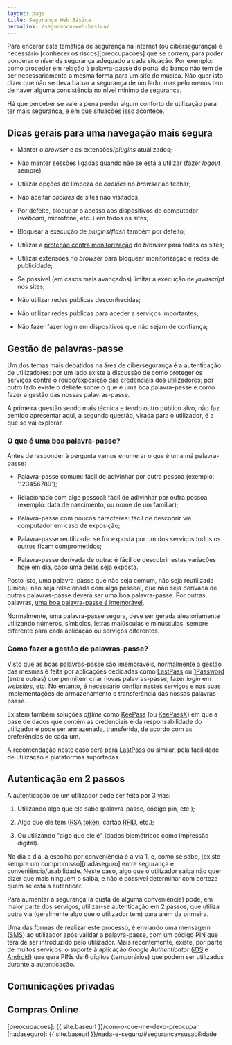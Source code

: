 ```yaml
---
layout: page
title: Segurança Web Básica
permalink: /seguranca-web-basica/
---
```


Para encarar esta temática de segurança na internet (ou cibersegurança) é necessário [conhecer os riscos][preocupacoes] que se correm, para poder ponderar o nível de segurança adequado a cada situação. Por exemplo: como proceder em relação à palavra-passe do portal do banco não tem de ser necessariamente a mesma forma para um site de música. Não quer isto dizer que não se deva baixar a segurança de um lado, mas pelo menos tem de haver alguma consistência no nível mínimo de segurança.

Há que perceber se vale a pena perder algum conforto de utilização para ter mais segurança, e em que situações isso acontece.

## Dicas gerais para uma navegação mais segura

* Manter o *browser* e as extensões/*plugins* atualizados;

* Não manter sessões ligadas quando não se está a utilizar (fazer *logout* sempre);

* Utilizar opções de limpeza de *cookies* no *browser* ao fechar;

* Não aceitar *cookies* de sites não visitados;

* Por defeito, bloquear o acesso aos dispositivos do computador (*webcam*, microfone, etc..) em todos os sites;

* Bloquear a execução de *plugins*/*flash* também por defeito;

* Utilizar a [proteção contra monitorização][trackingprotection] do *browser* para todos os sites;

* Utilizar extensões no *browser* para bloquear monitorização e redes de publicidade;

* Se possível (em casos mais avançados) limitar a execução de *javascript* nos sites;

* Não utilizar redes públicas desconhecidas;

* Não utilizar redes públicas para aceder a serviços importantes;

* Não fazer fazer login em dispositivos que não sejam de confiança;

## Gestão de palavras-passe

Um dos temas mais debatidos na área de cibersegurança é a autenticação de utilizadores: por um lado existe a discussão de como proteger os serviços contra o roubo/exposição das credenciais dos utilizadores; por outro lado existe o debate sobre o que é uma boa palavra-passe e como fazer a gestão das nossas palavras-passe.

A primeira questão sendo mais técnica e tendo outro público alvo, não faz sentido apresentar aqui, a segunda questão, virada para o utilizador, é a que se vai explorar.

### O que é uma boa palavra-passe?

Antes de responder à pergunta vamos enumerar o que é uma má palavra-passe:

* Palavra-passe comum: fácil de adivinhar por outra pessoa (exemplo: '123456789');

* Relacionado com algo pessoal: fácil de adivinhar por outra pessoa (exemplo: data de nascimento, ou nome de um familiar);

* Palavra-passe com poucos caracteres: fácil de descobrir via computador em caso de exposição;

* Palavra-passe reutilizada: se for exposta por um dos serviços todos os outros ficam comprometidos;

* Palavra-passe derivada de outra: é fácil de descobrir estas variações hoje em dia, caso uma delas seja exposta.

Posto isto, uma palavra-passe que não seja comum, não seja reutilizada (única), não seja relacionada com algo pessoal, que não seja derivada de outras palavras-passe deverá ser uma boa palavra-passe. Por outras palavras, [uma boa palavra-passe é imemorável][securepassword].

Normalmente, uma palavra-passe segura, deve ser gerada aleatoriamente utilizando números, símbolos, letras maiúsculas e minúsculas, sempre diferente para cada aplicação ou serviços diferentes.

### Como fazer a gestão de palavras-passe?

Visto que as boas palavras-passe são imemoráveis, normalmente a gestão das mesmas é feita por aplicações dedicadas como [LastPass][lastpass] ou [1Password][onepassword] (entre outras) que permitem criar novas palavras-passe, fazer *login* em *websites*, etc. No entanto, é necessário confiar nestes serviços e nas suas implementações de armazenamento e transferência das nossas palavras-passe.

Existem também soluções *offline* como [KeePass][keepass] (ou [KeePassX][keepassx]) em que a base de dados que contém as credenciais é da responsabilidade do utilizador e pode ser armazenada, transferida, de acordo com as preferências de cada um.

A recomendação neste caso será para [LastPass][lastpass] ou similar, pela facilidade de utilização e plataformas suportadas.

## Autenticação em 2 passos

A autenticação de um utilizador pode ser feita por 3 vias:

1. Utilizando algo que ele sabe (palavra-passe, código pin, etc.);

2. Algo que ele tem ([RSA token][token], cartão [RFID][rfid], etc.);

3. Ou utilizando "algo que ele é" (dados biométricos como impressão digital).

No dia a dia, a escolha por conveniência é a via 1, e, como se sabe, [existe sempre um compromisso][nadaseguro] entre segurança e conveniência/usabilidade. Neste caso, algo que o utilizador saiba não quer dizer que mais ninguém o saiba, e não é possível determinar com certeza quem se está a autenticar.

Para aumentar a segurança (à custa de alguma conveniência) pode, em maior parte dos serviços, utilizar-se autenticação em 2 passos, que utiliza outra via (geralmente algo que o utilizador tem) para além da primeira.

Uma das formas de realizar este processo, é enviando uma mensagem ([SMS][sms]) ao utilizador após validar a palavra-passe, com um código PIN que terá de ser introduzido pelo utilizador. Mais recentemente, existe, por parte de muitos serviços, o suporte à aplicação *Google Authenticator* ([iOS][gaios] e [Android][gaandroid]) que gera PINs de 6 dígitos (temporários) que podem ser utilizados durante a autenticação.

## Comunicações privadas

## Compras Online


[trackingprotection]: https://support.mozilla.org/pt-PT/kb/protecao-contra-monitorizacao-na-navegacao-privada
[securepassword]: https://www.troyhunt.com/only-secure-password-is-one-you-cant/
[lastpass]: https://www.lastpass.com/
[onepassword]: https://1password.com/
[keepass]: http://keepass.info/
[keepassx]: https://www.keepassx.org
[token]: https://en.wikipedia.org/wiki/RSA_SecurID
[rfid]: https://en.wikipedia.org/wiki/Radio-frequency_identification
[gaios]: https://itunes.apple.com/us/app/google-authenticator/id388497605
[gaandroid]: https://play.google.com/store/apps/details?id=com.google.android.apps.authenticator2
[sms]: https://pt.wikipedia.org/wiki/Servi%C3%A7o_de_mensagens_curtas
[preocupacoes]: {{ site.baseurl }}/com-o-que-me-devo-preocupar
[nadaseguro]: {{ site.baseurl }}/nada-e-seguro/#segurancavsusabilidade
